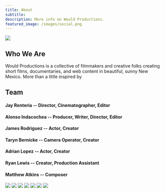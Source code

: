 ```yaml
---
title: About
subtitle:
description: More info on Would Productions.
featured_image: /images/social.png
---
```


![](/images/social.png)

## Who We Are

Would Productions is a collective of filmmakers and creative folks creating short films, documentaries, and web content in beautiful, sunny New Mexico. More than a little inspired by 

## Team

#### Jay Renteria -- Director, Cinematographer, Editor
#### Alonso Indacochea -- Producer, Writer, Director, Editor
#### James Rodriguez -- Actor, Creator
#### Taryn Bernicke -- Camera Operator, Creator
#### Adrian Lopez -- Actor, Creator
#### Ryan Lewis -- Creator, Production Assistant
#### Matthew Atkins -- Composer

<div class="gallery" data-columns="2">
	<img src="/images/about/jay.jpg">
	<img src="/images/about/james.jpg">
	<img src="/images/about/alonso.jpg">
	<img src="/images/about/ryan.jpg">
	<img src="/images/about/taryn.jpg">
	<img src="/images/about/adrian.jpg">
	<img src="/images/about/mattkins.jpg">
</div>
